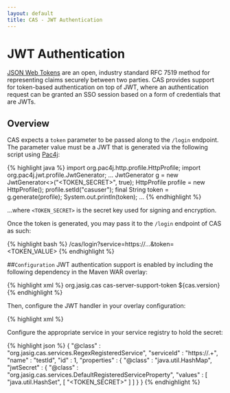 ```yaml
---
layout: default
title: CAS - JWT Authentication
---
```


# JWT Authentication
[JSON Web Tokens](http://jwt.io/) are an open, industry standard RFC 7519 method for representing claims securely between two parties.
CAS provides support for token-based authentication on top of JWT, where an authentication request can be granted an SSO session based
on a form of credentials that are JWTs. 

## Overview
CAS expects a `token` parameter to be passed along to the `/login` endpoint. The parameter value must be a JWT that is generated
via the following script using [Pac4j](https://github.com/pac4j/pac4j):

{% highlight java %}
import org.pac4j.http.profile.HttpProfile;
import org.pac4j.jwt.profile.JwtGenerator;
...
JwtGenerator<HttpProfile> g = new JwtGenerator<>("<TOKEN_SECRET>", true);
HttpProfile profile = new HttpProfile();
profile.setId("casuser");
final String token = g.generate(profile);
System.out.println(token);
...
{% endhighlight %}

...where `<TOKEN_SECRET>` is the secret key used for signing and encryption.

Once the token is generated, you may pass it to the `/login` endpoint of CAS as such:

{% highlight bash %}
/cas/login?service=https://...&token=<TOKEN_VALUE>
{% endhighlight %}

##`Configuration`
JWT authentication support is enabled by including the following dependency in the Maven WAR overlay:

{% highlight xml %}
<dependency>
     <groupId>org.jasig.cas</groupId>
     <artifactId>cas-server-support-token</artifactId>
     <version>${cas.version}</version>
</dependency>
{% endhighlight %}

Then, configure the JWT handler in your overlay configuration:

{% highlight xml %}
<alias name="tokenAuthenticationHandler" alias="primaryAuthenticationHandler" />

Configure the appropriate service in your service registry to hold the secret:

{% highlight json %}
{
  "@class" : "org.jasig.cas.services.RegexRegisteredService",
  "serviceId" : "https://.+",
  "name" : "testId",
  "id" : 1,
  "properties" : {
    "@class" : "java.util.HashMap",
    "jwtSecret" : {
      "@class" : "org.jasig.cas.services.DefaultRegisteredServiceProperty",
      "values" : [ "java.util.HashSet", [ "<TOKEN_SECRET>" ] ]
    }
}
{% endhighlight %}
